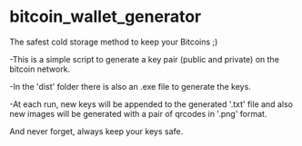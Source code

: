 # bitcoin_wallet_generator
The safest cold storage method to keep your Bitcoins ;)

-This is a simple script to generate a key pair (public and private) on the bitcoin network. 

-In the 'dist' folder there is also an .exe file to generate the keys. 

-At each run, new keys will be appended to the generated '.txt' file and also new images will be generated with a pair of qrcodes in '.png' format.

And never forget, always keep your keys safe.
